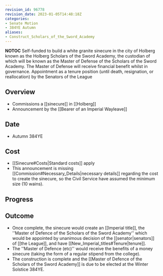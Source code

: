 ```yaml
---
revision_id: 96778
revision_date: 2023-01-05T14:48:18Z
categories:
- Senate Motion
- 384YE Autumn
aliases:
- Construct_Scholars_of_the_Sword_Academy
---
```



__NOTOC__
 Self-funded to build a white granite sinecure in the city of Holberg known as the Holberg Scholars of the Sword Academy, the custodian of which will be known as the Master of Defense of the Scholars of the Sword Academy. The Master of Defense will receive financial benefit whilst in governance. Appointment as a tenure position (until death, resignation, or reallocation) by the Senators of the League
## Overview
* Commissions a [[sinecure]] in [[Holberg]]
* Announcement by the  [[Bearer of an Imperial Wayleave]]
## Date
* Autumn 384YE
## Cost
* [[Sinecure#Costs|Standard costs]] apply
* This announcement is missing [[Commission#Necessary_Details|necessary details]] regarding the cost to create the sinecure, so the Civil Service have assumed the minimum size (10 wains).
## Progress

## Outcome
* Once complete, the sinecure would create an [[Imperial title]], the ''Master of Defence of the Scholars of the Sword Academy'' which would be appointed by unanimous decision of the [[senator|senators]] of [[the League]], and have [[New_Imperial_titles#Tenure|tenure]].
* The ''Master of Defence (etc)'' would receive the benefits of a money sinecure (taking the form of a regular stipend from the college).
* The construction is complete and the [[Master of Defence of the Scholars of the Sword Academy]] is due to be elected at the Winter Solstice 384YE.